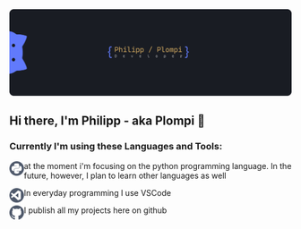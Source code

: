 <img src="https://github.com/Plompi/Plompi/blob/master/assets/GitHubBanner2.png">

## Hi there, I'm Philipp - aka Plompi 👋

### Currently I'm using these Languages and Tools:

<img align="left" height="26" width="26" src="https://github.com/Plompi/Plompi/blob/master/assets/1.png" />at the moment i'm focusing on the python programming language. In the future, however, I plan to learn other languages as well

<img align="left" height="26" width="26" src="https://github.com/Plompi/Plompi/blob/master/assets/3.png" />In everyday programming I use VSCode

<img align="left" height="26" width="26" src="https://github.com/Plompi/Plompi/blob/master/assets/4.png" />I publish all my projects here on github
